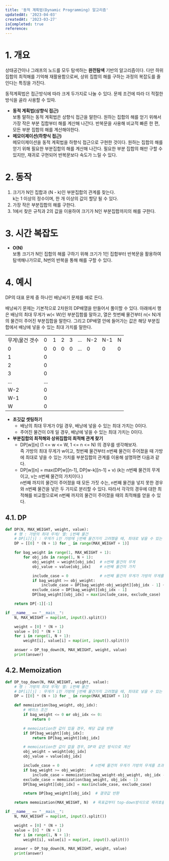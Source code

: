 ```yaml
---
title: '동적 계획법(Dynamic Programming) 알고리즘'
updatedAt: '2023-04-03'
createdAt: '2023-03-27'
isCompleted: true
reference:
---
```


# 1. 개요

상태공간이나 그래프의 노드를 모두 탐색하는 **완전탐색** 기반의 알고리즘이다.
다만 하위 집합의 최적해를 기억해 재활용함으로써, 상위 집합의 해를 구하는 과정의 복잡도를 줄인다는 특징을 가진다.

동적계획법은 접근방식에 따라 크게 두가지로 나눌 수 있다. 문제 조건에 따라 더 적절한 방식을 골라 사용할 수 있따.

- **동적 계획법(상향식 접근)**  
  보통 말하는 동적 계획법은 상향식 접근을 말한다. 원하는 집합의 해를 얻기 위해서 가장 작은 부분 집합부터 해를 계산해 나간다.
  반복문을 사용해 비교적 빠른 한 편, 모든 부분 집합의 해를 계산해야한다.
- **메모이제이션(하향식 접근)**  
  메모이제이션을 동적 계획법을 하향식 접근으로 구현한 것이다. 원하는 집합의 해를 얻기 위해 필요한 부분집합의 해를 계산해 나간다.
  필요한 부분 집합의 해만 구할 수 있지만, 재귀로 구현되어 반복문보다 속도가 느릴 수 있다.

# 2. 동작

1. 크기가 N인 집합과 (N - k)인 부분집합의 관계를 찾는다.  
   k는 1 이상의 정수이며, 한 개 이상의 값이 할당 될 수 있다.
2. 가장 작은 부분집합의 해를 구한다.
3. 1에서 찾은 규칙과 2의 값을 이용하여 크기가 N인 부분집합까지의 해를 구한다.

# 3. 시간 복잡도

- **O(N)**  
   보통 크기가 N인 집합의 해를 구하기 위해 크기가 1인 집합부터 반복문을 활용하여 탐색해나가므로, N번의 반복을 통해 해를 구할 수 있다.

# 4. 예시

DP의 대표 문제 중 하나인 배낭싸기 문제를 예로 든다.

배낭싸기 문제는 기본적으로 2차원의 DP배열을 만들어서 풀이할 수 있다. 아래에서 행은 배낭의 최대 무게가 w(< W)인 부분집함를 말하고, 열은 첫번째 물건부터 n(< N)개의 물건이 주어진 부분집합을 말한다. 그리고 DP배열 안에 들어가는 값은 해당 부분집합에서 배낭에 넣을 수 있는 최대 가치를 말한다.

<table>
<tr>
<td>
무게\물건 갯수
</td>
<td>
0
</td>
<td>
1
</td>
<td>
2
</td>
<td>
3
</td>
<td>
...
</td>
<td>
N-2
</td>
<td>
N-1
</td>
<td>
N
</td>
</tr>
<tr>
<td>
0
</td>
<td>
0
</td>
<td>
0
</td>
<td>
0
</td>
<td>
0
</td>
<td>
...
</td>
<td>
0
</td>
<td>
0
</td>
<td>
0
</td>
</tr>
<tr>
<td>
1
</td>
<td>
0
</td>
<td>
</td>
<td>
</td>
<td>
</td>
<td>
</td>
<td>
</td>
<td>
</td>
<td>
</td>
</tr>
<tr>
<td>
2
</td>
<td>
0
</td>
<td>
</td>
<td>
</td>
<td>
</td>
<td>
</td>
<td>
</td>
<td>
</td>
<td>
</td>
</tr>
<tr>
<td>
3
</td>
<td>
0
</td>
<td>
</td>
<td>
</td>
<td>
</td>
<td>
</td>
<td>
</td>
<td>
</td>
<td>
</td>
</tr>
<tr>
<td>
...
</td>
<td>
...
</td>
<td>
</td>
<td>
</td>
<td>
</td>
<td>
</td>
<td>
</td>
<td>
</td>
<td>
</td>
</tr>
<tr>
<td>
W-2
</td>
<td>
0
</td>
<td>
</td>
<td>
</td>
<td>
</td>
<td>
</td>
<td>
</td>
<td>
</td>
<td>
</td>
</tr>
<tr>
<td>
W-1
</td>
<td>
0
</td>
<td>
</td>
<td>
</td>
<td>
</td>
<td>
</td>
<td>
</td>
<td>
</td>
<td>
</td>
</tr>
<tr>
<td>
W
</td>
<td>
0
</td>
<td>
</td>
<td>
</td>
<td>
</td>
<td>
</td>
<td>
</td>
<td>
</td>
<td>
</td>
</tr>
</table>

- **초깃값 셋팅하기**
  - 배낭의 최대 무게가 0일 경우, 배낭에 넣을 수 있는 최대 가치는 0이다.
  - 주어진 물건이 0개 일 경우, 배낭에 넣을 수 있는 최대 가치는 0이다.
- **부분집합의 최적해와 상위집합의 최적해 관계 찾기**
  - DP[w][n] (1 <= w <= W, 1 <= n <= N) 의 경우를 생각해보자.  
    즉 가방의 최대 무게가 w이고, 첫번째 물건부터 n번째 물건이 주어졌을 때 가방에 최대로 넣을 수 있는 가치를 부분집합의 관계를 이용해 설명하면 다음과 같다.
  - DP[w][n] = max(DP[w][n-1], DP[w-k][n-1] + v) (k는 n번째 물건의 무게이고, v는 n번째 물건의 가치이다.)  
    n번째 까지의 물건이 주어졌을 때 모든 가짓 수는, n번째 물건을 넣지 못한 경우와 n번째 물건을 넣은 두 가지로 분리할 수 있다. 따라서 각각의 경우에 대한 최적해를 비교함으로써 n번째 까지의 물건이 주어졌을 때의 최적해를 얻을 수 있다.

## 4.1. DP

```python
def DP(N, MAX_WEIGHT, weight, value):
    # 행 : 가방의 최대 무게/ 열: i번째 물건
    # DP[i][j] : 무게가 i인 가방에 j번째 물건가지 고려했을 때, 최대로 넣을 수 있는 가치
    DP = [[0] * (N + 1) for _ in range(MAX_WEIGHT + 1)]

    for bag_weight in range(1, MAX_WEIGHT + 1):
        for obj_idx in range(1, N + 1):
            obj_weight = weight[obj_idx]  # n번째 물건의 무게
            obj_value = value[obj_idx]    # n번째 물건의 가치

            include_case = 0              # n번째 물건의 무게가 가방의 무게를 초과할 경우, default 값으로 0을 설정
            if bag_weight >= obj_weight:
                include_case = DP[bag_weight-obj_weight][obj_idx - 1] + obj_value
            exclude_case = DP[bag_weight][obj_idx - 1]
            DP[bag_weight][obj_idx] = max(include_case, exclude_case)  # max(n번째 물건을 넣는 경우, n번째 물건을 넣지 않는 경우)

    return DP[-1][-1]

if __name__ == "__main__":
    N, MAX_WEIGHT = map(int, input().split())

    weight = [0] * (N + 1)
    value = [0] * (N + 1)
    for i in range(1, N + 1):
        weight[i], value[i] = map(int, input().split())

    answer = DP_top_down(N, MAX_WEIGHT, weight, value)
    print(answer)

```

## 4.2. Memoization

```python
def DP_top_down(N, MAX_WEIGHT, weight, value):
    # 행 : 가방의 최대 무게/ 열: i번째 물건
    # DP[i][j] : 무게가 i인 가방에 j번째 물건가지 고려했을 때, 최대로 넣을 수 있는 가치
    DP = [[0] * (N + 1) for _ in range(MAX_WEIGHT + 1)]

    def memoization(bag_weight, obj_idx):
        # 베이스 조건
        if bag_weight <= 0 or obj_idx <= 0:
            return 0

        # memoization한 값이 있을 경우, 해당 값을 반환
        if DP[bag_weight][obj_idx]:
            return DP[bag_weight][obj_idx]

        # memoization한 값이 없을 경우, DP와 같은 방식으로 계산
        obj_weight = weight[obj_idx]
        obj_value = value[obj_idx]

        include_case = 0              # n번째 물건의 무게가 가방의 무게를 초과할 경우, default 값으로 0을 설정
        if bag_weight >= obj_weight:
            include_case = memoization(bag_weight-obj_weight, obj_idx - 1) + obj_value  # n번째 물건을 넣는 경우
        exclude_case = memoization(bag_weight, obj_idx - 1)                         # n번째 물건을 넣지 않는 경우
        DP[bag_weight][obj_idx] = max(include_case, exclude_case)                   # 결괏값 memoization

        return DP[bag_weight][obj_idx]  # 결괏값 반환

    return memoization(MAX_WEIGHT, N)  # 목표값부터 top-down방식으로 재귀호출

if __name__ == "__main__":
    N, MAX_WEIGHT = map(int, input().split())

    weight = [0] * (N + 1)
    value = [0] * (N + 1)
    for i in range(1, N + 1):
        weight[i], value[i] = map(int, input().split())

    answer = DP_top_down(N, MAX_WEIGHT, weight, value)
    print(answer)
```
